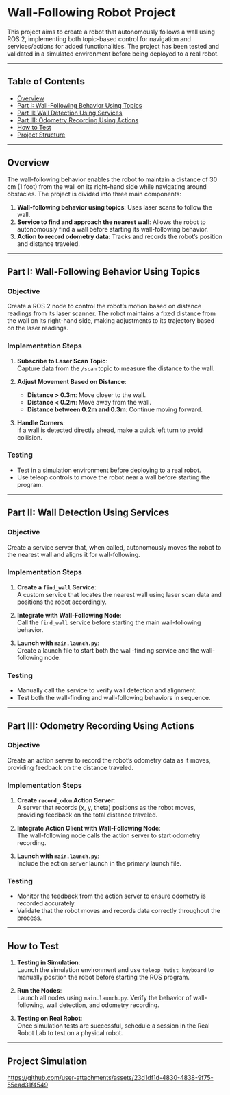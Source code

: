 # Wall-Following Robot Project

This project aims to create a robot that autonomously follows a wall using ROS 2, implementing both topic-based control for navigation and services/actions for added functionalities. The project has been tested and validated in a simulated environment before being deployed to a real robot.

---

## Table of Contents
- [Overview](#overview)
- [Part I: Wall-Following Behavior Using Topics](#part-i-wall-following-behavior-using-topics)
- [Part II: Wall Detection Using Services](#part-ii-wall-detection-using-services)
- [Part III: Odometry Recording Using Actions](#part-iii-odometry-recording-using-actions)
- [How to Test](#how-to-test)
- [Project Structure](#project-simulation)
---

## Overview
The wall-following behavior enables the robot to maintain a distance of 30 cm (1 foot) from the wall on its right-hand side while navigating around obstacles. The project is divided into three main components:

1. **Wall-following behavior using topics**: Uses laser scans to follow the wall.
2. **Service to find and approach the nearest wall**: Allows the robot to autonomously find a wall before starting its wall-following behavior.
3. **Action to record odometry data**: Tracks and records the robot’s position and distance traveled.

---

## Part I: Wall-Following Behavior Using Topics

### Objective
Create a ROS 2 node to control the robot’s motion based on distance readings from its laser scanner. The robot maintains a fixed distance from the wall on its right-hand side, making adjustments to its trajectory based on the laser readings.

### Implementation Steps
1. **Subscribe to Laser Scan Topic**:  
   Capture data from the `/scan` topic to measure the distance to the wall.
   
2. **Adjust Movement Based on Distance**:  
   - **Distance > 0.3m**: Move closer to the wall.
   - **Distance < 0.2m**: Move away from the wall.
   - **Distance between 0.2m and 0.3m**: Continue moving forward.
   
3. **Handle Corners**:  
   If a wall is detected directly ahead, make a quick left turn to avoid collision.

### Testing
- Test in a simulation environment before deploying to a real robot.
- Use teleop controls to move the robot near a wall before starting the program.

---

## Part II: Wall Detection Using Services

### Objective
Create a service server that, when called, autonomously moves the robot to the nearest wall and aligns it for wall-following.

### Implementation Steps
1. **Create a `find_wall` Service**:  
   A custom service that locates the nearest wall using laser scan data and positions the robot accordingly.
   
2. **Integrate with Wall-Following Node**:  
   Call the `find_wall` service before starting the main wall-following behavior.

3. **Launch with `main.launch.py`**:  
   Create a launch file to start both the wall-finding service and the wall-following node.

### Testing
- Manually call the service to verify wall detection and alignment.
- Test both the wall-finding and wall-following behaviors in sequence.

---

## Part III: Odometry Recording Using Actions

### Objective
Create an action server to record the robot’s odometry data as it moves, providing feedback on the distance traveled.

### Implementation Steps
1. **Create `record_odom` Action Server**:  
   A server that records (x, y, theta) positions as the robot moves, providing feedback on the total distance traveled.

2. **Integrate Action Client with Wall-Following Node**:  
   The wall-following node calls the action server to start odometry recording.

3. **Launch with `main.launch.py`**:  
   Include the action server launch in the primary launch file.

### Testing
- Monitor the feedback from the action server to ensure odometry is recorded accurately.
- Validate that the robot moves and records data correctly throughout the process.

---

## How to Test

1. **Testing in Simulation**:  
   Launch the simulation environment and use `teleop_twist_keyboard` to manually position the robot before starting the ROS program.
   
2. **Run the Nodes**:  
   Launch all nodes using `main.launch.py`. Verify the behavior of wall-following, wall detection, and odometry recording.

3. **Testing on Real Robot**:  
   Once simulation tests are successful, schedule a session in the Real Robot Lab to test on a physical robot.

---

## Project Simulation
https://github.com/user-attachments/assets/23d1df1d-4830-4838-9f75-55ead31f4549


